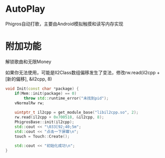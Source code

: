 # AutoPlay

Phigros自动打歌，主要由Android模拟触摸和读写内存实现
# 附加功能

解锁歌曲和无限Money

如果你无法使用，可能是Il2Class数组偏移发生了变法，修改rw.read(il2cpp + [新的偏移], &il2cpp, 8)
```c++
void Init(const char *package) {
    if(Mem::init(package) == 0)
        throw std::runtime_error("未找到pid");
    vNormalRw rw;
    
    uintptr_t il2cpp = get_module_base("libil2cpp.so", 2);
    rw.read(il2cpp + 0x700518, &il2cpp, 8);
    PhigrosBase::init(il2cpp);
    std::cout << "\033[92;40;5m";
    std::cout << "点击一下屏幕\n";
    touch = Touch::Create();
    
    std::cout << "初始化成功\n";
}
```
